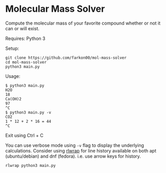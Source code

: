 # Molecular Mass Solver

Compute the molecular mass of your favorite compound whether or not it can or will exist.

Requires: Python 3

Setup:
```shell
git clone https://github.com/farkon00/mol-mass-solver
cd mol-mass-solver
python3 main.py
```

Usage:
```shell
$ python3 main.py
H2O
18
Ca(OH)2
97
^C
$ python3 main.py -v
CO2
1 * 12 + 2 * 16 = 44
^C
```

Exit using Ctrl + C

You can use verbose mode using `-v` flag to display the underlying calculations. Consider using [rlwrap](https://github.com/hanslub42/rlwrap) for line history available on both apt (ubuntu/debian) and dnf (fedora). i.e. use arrow keys for history.

```shell
rlwrap python3 main.py
```
